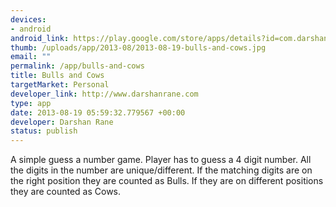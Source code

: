 ```yaml
--- 
devices: 
- android
android_link: https://play.google.com/store/apps/details?id=com.darshanrane.games.bullsandcows
thumb: /uploads/app/2013-08/2013-08-19-bulls-and-cows.jpg
email: ""
permalink: /app/bulls-and-cows
title: Bulls and Cows
targetMarket: Personal
developer_link: http://www.darshanrane.com
type: app
date: 2013-08-19 05:59:32.779567 +00:00
developer: Darshan Rane
status: publish
---
```


A simple guess a number game.
Player has to guess a 4 digit number.
All the digits in the number are unique/different.
If the matching digits are on the right position they are counted as Bulls.
If they are on different positions they are counted as Cows.
